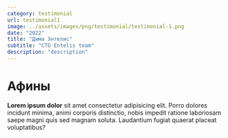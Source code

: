 ```yaml
---
category: testimonial
url: testimonial1
image: ../assets/images/png/testimonial/testimonial-1.png
date: "2022"
title: "Дима Энтелис"
subtitle: "CTO Entelis team"
description: "description"
---
```


# Афины

**Lorem ipsum dolor** sit amet consectetur adipisicing elit. Porro dolores incidunt minima, animi corporis distinctio, nobis impedit ratione laboriosam saepe magni quis sed magnam soluta. Laudantium fugiat quaerat placeat voluptatibus?

